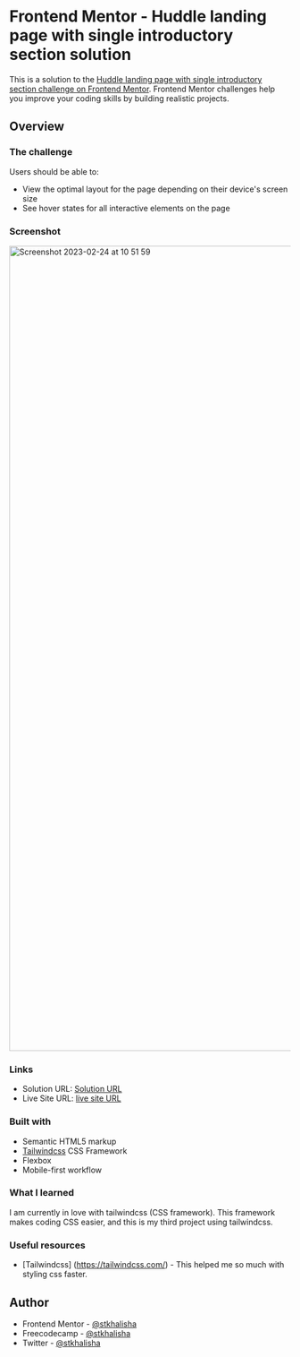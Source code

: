 # Frontend Mentor - Huddle landing page with single introductory section solution

This is a solution to the [Huddle landing page with single introductory section challenge on Frontend Mentor](https://www.frontendmentor.io/challenges/huddle-landing-page-with-a-single-introductory-section-B_2Wvxgi0). Frontend Mentor challenges help you improve your coding skills by building realistic projects.

## Overview

### The challenge

Users should be able to:

- View the optimal layout for the page depending on their device's screen size
- See hover states for all interactive elements on the page

### Screenshot

<img width="1438" alt="Screenshot 2023-02-24 at 10 51 59" src="https://user-images.githubusercontent.com/60285814/221089186-c6102620-b0a3-40e1-9ac3-d439486fac97.png">


### Links

- Solution URL: [Solution URL](https://github.com/stkhalisha/huddle-landing-page)
- Live Site URL: [live site URL](https://stkhalisha-huddle-landing-page.netlify.app/)


### Built with

- Semantic HTML5 markup
- [Tailwindcss](https://tailwindcss.com/) CSS Framework
- Flexbox
- Mobile-first workflow


### What I learned

I am currently in love with tailwindcss (CSS framework). This framework makes coding CSS easier, and this is my third project using tailwindcss.


### Useful resources

- [Tailwindcss] (https://tailwindcss.com/) - This helped me so much with styling css faster.


## Author

- Frontend Mentor - [@stkhalisha](https://www.frontendmentor.io/profile/stkhalisha)
- Freecodecamp - [@stkhalisha](https://www.freecodecamp.org/stkhalisha)
- Twitter - [@stkhalisha](https://www.twitter.com/stkhalisha)
